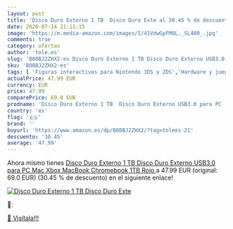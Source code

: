 ```yaml
---
layout: post
title: 'Disco Duro Externo 1 TB  Disco Duro Exte al 30.45 % de descuento'
date: 2020-07-14 21:11:15
image: 'https://m.media-amazon.com/images/I/41VdwGpFM0L._SL400_.jpg'
comments: true
category: ofertas
author: 'tole.es'
slug: 'B08BJ2ZHX2-es Disco Duro Externo 1 TB Disco Duro Externo USB3.0 para PC...'
sku: 'B08BJ2ZHX2-es'
tags: [ 'Figuras interactivas para Nintendo 3DS y 2DS','Hardware y juegos para Nintendo 3DS y 2DS','Hardware y juegos para Nintendo Switch','Juegos para Nintendo Switch','Sistemas precursores y micro consolas','Videojuegos','xbox', ]
actualPrice: 47.99 EUR
currency: EUR
price: 47.99
comparePrice: 69.0 EUR
prodname: 'Disco Duro Externo 1 TB  Disco Duro Externo USB3.0 para PC  Mac Xbox  MacBook  Chromebook 1TB Rojo '
country: 'es'
flag: '🇪🇸'
brand: ''
buyurl: 'https://www.amazon.es/dp/B08BJ2ZHX2/?tag=tolees-21'
descuento: '30.45'
average: '47.99'
---
```


Ahora mismo tienes [Disco Duro Externo 1 TB  Disco Duro Externo USB3.0 para PC  Mac Xbox  MacBook  Chromebook 1TB Rojo ](https://www.amazon.es/dp/B08BJ2ZHX2/?tag=tolees-21) a 47.99 EUR (original: 69.0 EUR) (30.45 %  de descuento) en el siguiente enlace!

[![Disco Duro Externo 1 TB  Disco Duro Exte](https://m.media-amazon.com/images/I/41VdwGpFM0L._SL400_.jpg)](https://www.amazon.es/dp/B08BJ2ZHX2/?tag=tolees-21)

🔎:


[🛒 Visítala!!!](https://www.amazon.es/dp/B08BJ2ZHX2/?tag=tolees-21)
